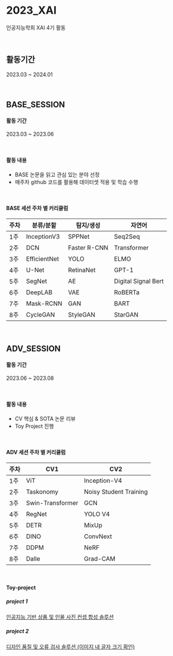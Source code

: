 # 2023_XAI
인공지능학회 XAI 4기 활동

<br/>

## 활동기간
2023.03 ~ 2024.01

<br/>

## BASE_SESSION
#### 활동 기간
2023.03 ~ 2023.06  

<br/>

#### 활동 내용
- BASE 논문을 읽고 관심 있는 분야 선정
- 매주차 github 코드를 활용해 데이터셋 적용 및 학습 수행

<br/>

#### BASE 세션 주차 별 커리큘럼

| 주차 | 분류/분할 | 탐지/생성 | 자연어 |
| --- | --- | --- | --- |
| 1주 | InceptionV3 | SPPNet | Seq2Seq |
| 2주 | DCN | Faster R-CNN | Transformer |
| 3주 | EfficientNet | YOLO | ELMO |
| 4주 | U-Net | RetinaNet | GPT-1 |
| 5주 | SegNet | AE | Digital Signal Bert |
| 6주 | DeepLAB | VAE | RoBERTa |
| 7주 | Mask-RCNN | GAN | BART |
| 8주 | CycleGAN | StyleGAN | StarGAN |

<br/>

## ADV_SESSION
#### 활동 기간
2023.06 ~ 2023.08

<br/>

#### 활동 내용
- CV 핵심 & SOTA 논문 리뷰
- Toy Project 진행

<br/>

#### ADV 세션 주차 별 커리큘럼

| 주차 | CV1 | CV2 |
| --- | --- | --- |
| 1주 | ViT | Inception-V4 |
| 2주 | Taskonomy | Noisy Student Training | 
| 3주 | Swin-Transformer | GCN | 
| 4주 | RegNet | YOLO V4 |
| 5주 | DETR | MixUp |
| 6주 | DINO | ConvNext |
| 7주 | DDPM | NeRF |
| 8주 | Dalle | Grad-CAM |

<br/>

#### Toy-project
##### project 1
[인공지능 기반 상품 및 인물 사진 컨셉 합성 솔루션](https://github.com/L-yejin/2023-XAI-toyproject/tree/main/project1)

##### project 2
[디자인 품질 및 오류 검사 솔루션 (이미지 내 글자 크기 확인)](https://github.com/L-yejin/2023-XAI-toyproject/tree/main/project2)

<br/>
